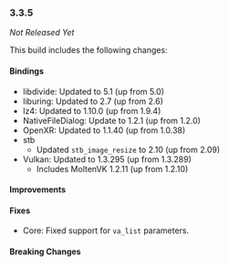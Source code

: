 ### 3.3.5

_Not Released Yet_

This build includes the following changes:

#### Bindings

- libdivide: Updated to 5.1 (up from 5.0)
- liburing: Updated to 2.7 (up from 2.6)
- lz4: Updated to 1.10.0 (up from 1.9.4)
- NativeFileDialog: Update to 1.2.1 (up from 1.2.0)
- OpenXR: Updated to 1.1.40 (up from 1.0.38)
- stb
  * Updated `stb_image_resize` to 2.10 (up from 2.09)
- Vulkan: Updated to 1.3.295 (up from 1.3.289)
  * Includes MoltenVK 1.2.11 (up from 1.2.10)

#### Improvements

#### Fixes

- Core: Fixed support for `va_list` parameters.

#### Breaking Changes
